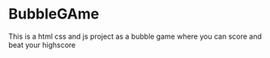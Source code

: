 # BubbleGAme
This is a html css and js project as a bubble game where you can score and beat your highscore
